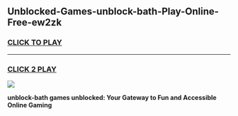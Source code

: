 
## Unblocked-Games-unblock-bath-Play-Online-Free-ew2zk
<h3>
<a href="https://premium76.site?title=unblock-bath&ref=26A">CLICK TO PLAY</a></h3>
<hr>

<h3>
<a href="https://premium76.site?title=unblock-bath&ref=26A">CLICK 2 PLAY</a>
  
</h3>

<a href="https://premium76.site?title=unblock-bath&ref=26A"><img src="https://clearcache.store/games.png"></a>


**unblock-bath games unblocked: Your Gateway to Fun and Accessible Online Gaming**

